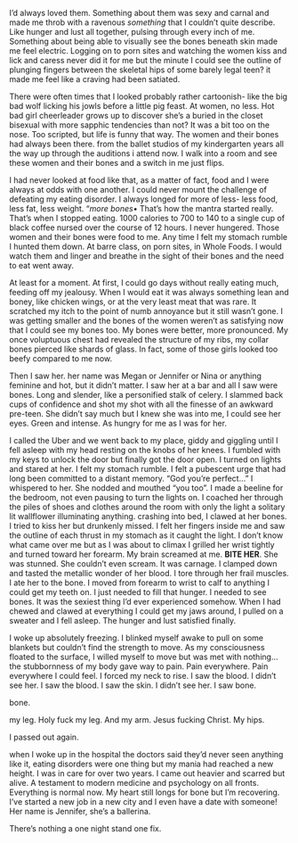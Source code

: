 I’d always loved them. Something about them was sexy and carnal and made me throb with a ravenous *something* that I couldn’t quite describe. Like hunger and lust all together, pulsing through every inch of me. Something about being able to visually see the bones beneath skin made me feel electric. Logging on to porn sites and watching the women kiss and lick and caress never did it for me but the minute I could see the outline of plunging fingers between the skeletal hips of some barely legal teen? it made me feel like a craving had been satiated.

There were often times that I looked probably rather cartoonish- like the big bad wolf licking his jowls before a little pig feast. At women, no less. Hot bad girl cheerleader grows up to discover she’s a buried in the closet bisexual with more sapphic tendencies than not? It was a bit too on the nose. Too scripted, but life is funny that way. The women and their bones had always been there. from the ballet studios of my kindergarten years all the way up through the auditions i attend now. I walk into a room and see these women and their bones and a switch in me just flips. 

I had never looked at food like that, as a matter of fact, food and I were always at odds with one another.  I could never mount the challenge of defeating my eating disorder. I always longed for more of less- less food, less fat, less weight. “*more bones*• That’s how the mantra started really. That’s when I stopped eating. 1000 calories to 700 to 140 to a single cup of black coffee nursed over the course of 12 hours. I never hungered. Those women and their bones were food to me. Any time I felt my stomach rumble I hunted them down. At barre class, on porn sites, in Whole Foods. I would watch them and linger and breathe in the sight of their bones and the need to eat went away. 

At least for a moment. At first, I could go days without really eating much, feeding off my jealousy.  When I would eat it was always something lean and boney, like chicken wings, or at the very least meat that was rare. It scratched my itch to the point of numb annoyance but it still wasn’t gone. I was getting smaller and the bones of the women weren’t as satisfying now that I could see my bones too. My bones were better, more pronounced. My once voluptuous chest had revealed the structure of my ribs, my collar bones pierced like shards of glass. In fact, some of those girls looked too beefy compared to me now.  
  
Then I saw her.  her name was Megan or Jennifer or Nina or anything feminine and hot, but it didn’t matter. I saw her at a bar and all I saw were bones. Long and slender, like a personified stalk of celery. I slammed back cups of confidence and shot my shot with all the finesse of an awkward pre-teen. She didn’t say much but I knew she was into me, I could see her eyes. Green and intense. As hungry for me as I was for her. 
 
I called the Uber and we went back to my place, giddy and giggling until I fell asleep with my head resting on the knobs of her knees. I fumbled with my keys to unlock the door but finally got the door open. I turned on lights and stared at her. I felt my stomach rumble. I felt a pubescent urge that had long been committed to a distant memory. “God you’re perfect…” I whispered to her. She nodded and mouthed “you too”. I made a beeline for the bedroom, not even pausing to turn the lights on. I coached her through the piles of shoes and clothes around the room with only the light a solitary lit wallflower illuminating anything. crashing into bed, I clawed at her bones. I tried to kiss her but drunkenly missed. I felt her fingers inside me and saw the outline of each thrust in my stomach as it caught the light. I don’t know what came over me but as I was about to climax I grilled her wrist tightly and turned toward her forearm. My brain screamed at me. **BITE HER**. She was stunned. She couldn’t even scream. It was carnage. I clamped down and tasted the metallic wonder of her blood. I tore through her frail muscles. I ate her to the bone. I moved from forearm to wrist to calf to anything I could get my teeth on. I just needed to fill that hunger. I needed to see bones. It was the sexiest thing I’d ever experienced somehow. When I had chewed and clawed at everything I could get my jaws around, I pulled on a sweater and I fell asleep. The hunger and lust satisfied finally.

I woke up absolutely freezing. I blinked myself awake to pull on some blankets but couldn’t find the strength to move. As my consciousness floated to the surface, I willed myself to move but was met with nothing… the stubbornness of my body gave way to pain. Pain everywhere. Pain everywhere I could feel. I forced my neck to rise. I saw the blood. I didn’t see her. I saw the blood. I saw the skin. I didn’t see her. I saw bone.
  
bone.   
  
  
my leg. Holy fuck my leg. And my arm. Jesus fucking Christ. My hips.  

I passed out again.

when I woke up in the hospital the doctors said they’d never seen anything like it, eating disorders were one thing but my mania had reached a new height. I was in care for over two years. I came out heavier and scarred but alive. A testament to modern medicine and psychology on all fronts.  Everything is normal now. My heart still longs for bone but I’m recovering. I’ve started a new job in a new city and I even have a date with someone! Her name is Jennifer, she’s a ballerina.  
  
There’s nothing a one night stand one fix.